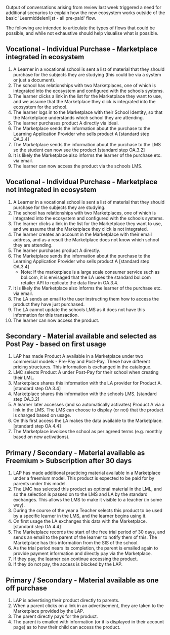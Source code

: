 Output of conversations arising from review last week triggered a need for additional scenarios to explain how the new ecosystem works outside of the basic 'Leermiddelenlijst - all pre-paid' flow.

The following are intended to articulate the types of flows that could be possible, and while not exhaustive should help visualise what is possible.

## Vocational - Individual Purchase - Marketplace integrated in ecosystem

1. A Learner in a vocational school is sent a list of material that they should purchase for the subjects they are studying (this could be via a system or just a document).
2. The school has relationships with two Marketplaces, one of which is integrated into the ecosystem and configured with the schools systems.
3. The learner clicks a link in the list for the Marketplace they want to use, and we assume that the Marketplace they click is integrated into the ecosystem for the school.
4. The learner logs in to the Marketplace with their School Identity, so that the Marketplace understands which school they are attending.
5. The learner purchases product A directly via ideal.
6. The Marketplace sends the information about the purchase to the Learning Application Provider who sells product A [standard step OA.3.4]
7. The Marketplace sends the information about the purchase to the LMS so the student can now see the product [standard step OA.3.2]
8. It is likely the Marketplace also informs the learner of the purchase etc. via email.
9. The learner can now access the product via the schools LMS.

## Vocational - Individual Purchase - Marketplace not integrated in ecosystem

1. A Learner in a vocational school is sent a list of material that they should purchase for the subjects they are studying.
2. The school has relationships with two Marketplaces, one of which is integrated into the ecosystem and configured with the schools systems.
3. The learner clicks a link in the list for the Marketplace they want to use, and we assume that the Marketplace they click is not integrated.
4. The learner creates an account in the Marketplace with their email address, and as a result the Marketplace does not know which school they are attending.
5. The learner purchases product A directly.
6. The Marketplace sends the information about the purchase to the Learning Application Provider who sells product A [standard step OA.3.4]
    - Note: If the marketplace is a large scale consumer service such as bol.com, it is envisaged that the LA uses the standard bol.com retailer API to replicate the data flow in OA.3.4.
8. It is likely the Marketplace also informs the learner of the purchase etc. via email.
9. The LA sends an email to the user instructing them how to access the product they have just purchased.
10. The LA cannot update the schools LMS as it does not have this information for this transaction.
11. The learner can now access the product. 

## Secondary - Material available and selected as Post Pay - based on first usage

1. LAP has made Product A available in a Marketplace under two commercial models - Pre-Pay and Post-Pay.  These have different pricing structures.  This information is exchanged in the catalogue.
2. LMC selects Product A under Post-Pay for their school when creating their LML.
3. Marketplace shares this information with the LA provider for Product A.  [standard step OA.3.4]
4. Marketplace shares this information with the schools LMS. [standard step OA.3.2]
5. A learner later accesses (and so automatically activates) Product A via a link in the LMS.  The LMS can choose to display (or not) that the product is charged based on usage.
6. On this first access the LA makes the data available to the Marketplace. [standard step OA.4.4]
7. The Marketplace invoices the school as per agreed terms (e.g. monthly based on new activations).

## Primary / Secondary - Material available as Freemium > Subscription after 30 days

1. LAP has made additional practicing material available in a Marketplace under a freemium model.  This product is expected to be paid for by parents under this model.
2. The LMC has selected this product as optional material in the LML, and so the selection is passed on to the LMS and LA by the standard exchanges.  This allows the LMS to make it visible to a teacher (in some way).
3. During the course of the year a Teacher selects this product to be used by a specific learner in the LMS, and the learner begins using it.
4. On first usage the LA exchanges this data with the Marketplace.  [standard step OA.4.4]
5. The Marketplace records the start of the free trial period of 30 days, and sends an email to the parent of the learner to notify them of this. The Marketplace has this information from the SIS of the school.
6. As the trial period nears its completion, the parent is emailed again to provide payment information and directly pay via the Marketplace.
7. If they pay, the learner can continue accessing the product.
8. If they do not pay, the access is blocked by the LAP.

## Primary / Secondary - Material available as one off purchase

1. LAP is advertising their product directly to parents.
2. When a parent clicks on a link in an advertisement, they are taken to the Marketplace provided by the LAP.  
3. The parent directly pays for the product.
4. The parent is emailed with information (or it is displayed in their account page) as to how their child can access the product.
